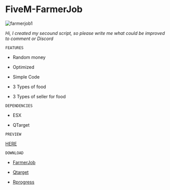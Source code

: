 # FiveM-FarmerJob

![farmerjob1](https://user-images.githubusercontent.com/67187417/155897858-977e8831-af8f-4053-a540-c766475c358e.png)

*Hi, I created my secound script, so please write me what could be improved to comment or Discord*
```
FEATURES
```
* Random money

* Optimized

* Simple Code

* 3 Types of food

* 3 Types of seller for food

```
DEPENDENCIES
```

* ESX

* QTarget

```
PREVIEW
```
 [HERE](https://streamable.com/yuwxw1)

```
DOWNLOAD 
```

* [FarmerJob](https://github.com/DannyKurucz/FiveM-FarmerJob)

* [Qtarget](https://github.com/overextended/qtarget)

* [Rprogress](https://github.com/Mobius1/rprogress)

